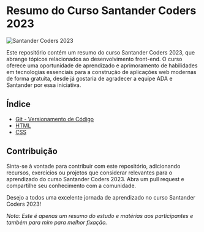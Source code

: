 # Resumo do Curso Santander Coders 2023

![Santander Coders 2023](https://nodetalhe.com.br/wp-content/uploads/2022/07/Santander-esta-distribuindo-15-mil-bolsas-de-estudo-na-area-de-programacao.jpg)

Este repositório contém um resumo do curso Santander Coders 2023, que abrange tópicos relacionados ao desenvolvimento front-end. O curso oferece uma oportunidade de aprendizado e aprimoramento de habilidades em tecnologias essenciais para a construção de aplicações web modernas de forma gratuita, desde já gostaria de agradecer a equipe ADA e Santander por essa iniciativa.

## Índice

- [Git - Versionamento de Código](https://github.com/stolber/santander-coders-2023/tree/main/git-versionamento)
- [HTML](https://github.com/stolber/santander-coders-2023/tree/main/html)
- [CSS](https://github.com/stolber/santander-coders-2023/tree/main/css)

## Contribuição

Sinta-se à vontade para contribuir com este repositório, adicionando recursos, exercícios ou projetos que considerar relevantes para o aprendizado do curso Santander Coders 2023. Abra um pull request e compartilhe seu conhecimento com a comunidade.

Desejo a todos uma excelente jornada de aprendizado no curso Santander Coders 2023!

*Nota: Este é apenas um resumo do estudo e matérias aos participantes e também para mim para melhor fixação.*
